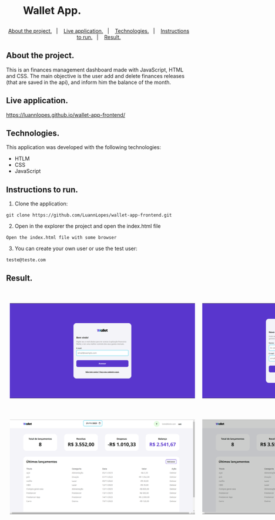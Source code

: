 <h1 align="center" style="    max-width: 250px;
    margin: 30px 0;">
    <br>
    Wallet App.
</h1>

<p align="center">
  <a href="#about-the-project">About the project.</a>&nbsp;&nbsp;&nbsp;|&nbsp;&nbsp;&nbsp;
  <a href="#live-application">Live application.</a>&nbsp;&nbsp;&nbsp;|&nbsp;&nbsp;&nbsp;
  <a href="#technologies">Technologies.</a>&nbsp;&nbsp;&nbsp;|&nbsp;&nbsp;&nbsp;
  <a href="#instructions-to-run">Instructions to run.</a>&nbsp;&nbsp;&nbsp;|&nbsp;&nbsp;&nbsp;
  <a href="#result">Result.</a>
</p>

## About the project.

This is an finances management dashboard made with JavaScript, HTML and CSS. The main objective is the user add and delete finances releases (that are saved in the api), and inform him the balance of the month.
<br>

## Live application.

https://luannlopes.github.io/wallet-app-frontend/

## Technologies.

This application was developed with the following technologies:

- HTLM
- CSS
- JavaScript

## Instructions to run.

1. Clone the application:

```
git clone https://github.com/LuannLopes/wallet-app-frontend.git
```

2. Open in the explorer the project and open the index.html file

```
Open the index.html file with some browser
```

3. You can create your own user or use the test user:

```
teste@teste.com
```
## Result.

  <div style="display: flex;   flex-direction: column;
  align-items: center;">
  <h1 align="center" style="display: flex; flex-direction:row;">
      <img   style="margin: 0 10px;" alt="wallet-app-img" src="src/img/screenshor1.png" />
      <img   style="margin: 0 10px;" alt="wallet-app-img" src="src/img/screenshor2.png" />
  </h1>
  <h1 align="center" style="display: flex; flex-direction:row;">
        <img   style="margin: 0 10px;" alt="wallet-app-img" src="src/img/screenshor3.png" />
      <img   style="margin: 0 10px;" alt="wallet-app-img" src="src/img/screenshor4.png" />
  </h1>
  </div>
